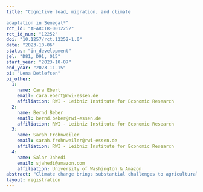 ```yaml
---
title: "Cognitive load, migration, and climate
adaptation in Senegal*"
rct_id: "AEARCTR-0012252"
rct_id_num: "12252"
doi: "10.1257/rct.12252-1.0"
date: "2023-10-06"
status: "in_development"
jel: "D81, D91, O15"
start_year: "2023-10-07"
end_year: "2023-11-15"
pi: "Lena Detlefsen"
pi_other:
  1:
    name: Cara Ebert
    email: cara.ebert@rwi-essen.de
    affiliation: RWI - Leibniz Institute for Economic Research
  2:
    name: Bernd Beber
    email: bernd.beber@rwi-essen.de
    affiliation: RWI - Leibniz Institute for Economic Research
  3:
    name: Sarah Frohnweiler
    email: sarah.frohnweiler@rwi-essen.de
    affiliation: RWI - Leibniz Institute for Economic Research
  4:
    name: Salar Jahedi
    email: sjahedi@amazon.com
    affiliation: University of Washington & Amazon
abstract: "Climate change brings substantial challenges to agricultural communities, marked by rising unpredictability in water availability and weather patterns. Rural populations thereby face complex choices, like investing in irrigation or migration, often making suboptimal decisions due to climate change's complexity and cognitive load—the mental resources consumed in decision-making. This study investigates the impact of  climate change on cognitive load among rural populations in Senegal and its consequences on cognitive ability, risk preferences, adaptation and migration intentions. "
layout: registration
---
```


